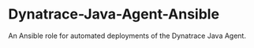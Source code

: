 # Dynatrace-Java-Agent-Ansible
An Ansible role for automated deployments of the Dynatrace Java Agent.
